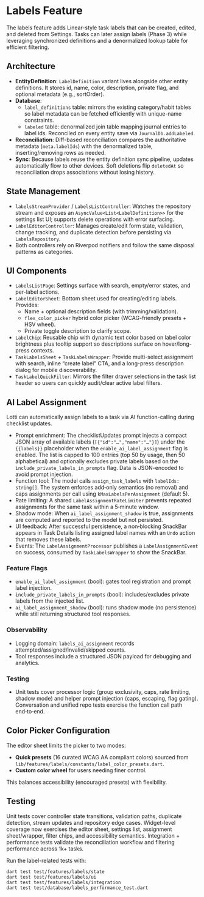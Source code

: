 # Labels Feature

The labels feature adds Linear-style task labels that can be created, edited, and deleted from
Settings. Tasks can later assign labels (Phase 3) while leveraging synchronized definitions and a
denormalized lookup table for efficient filtering.

## Architecture

- **EntityDefinition**: `LabelDefinition` variant lives alongside other entity definitions. It
  stores id, name, color, description, private flag, and optional metadata (e.g., sortOrder).
- **Database**:
  - `label_definitions` table: mirrors the existing category/habit tables so label metadata can be
    fetched efficiently with unique-name constraints.
  - `labeled` table: denormalized join table mapping journal entries to label ids. Reconciled on
    every entity save via `JournalDb.addLabeled`.
- **Reconciliation**: Diff-based reconciliation compares the authoritative metadata (`meta.labelIds`)
  with the denormalized table, inserting/removing rows as needed.
- **Sync**: Because labels reuse the entity definition sync pipeline, updates automatically flow to
  other devices. Soft deletions flip `deletedAt` so reconciliation drops associations without losing
  history.

## State Management

- `labelsStreamProvider` / `LabelsListController`: Watches the repository stream and exposes an
  `AsyncValue<List<LabelDefinition>>` for the settings list UI; supports delete operations with error
  surfacing.
- `LabelEditorController`: Manages create/edit form state, validation, change tracking, and
  duplicate detection before persisting via `LabelsRepository`.
- Both controllers rely on Riverpod notifiers and follow the same disposal patterns as categories.

## UI Components

- `LabelsListPage`: Settings surface with search, empty/error states, and per-label actions.
- `LabelEditorSheet`: Bottom sheet used for creating/editing labels. Provides:
  - Name + optional description fields (with trimming/validation).
  - `flex_color_picker` hybrid color picker (WCAG-friendly presets + HSV wheel).
  - Private toggle description to clarify scope.
- `LabelChip`: Reusable chip with dynamic text color based on label color brightness plus tooltip
  support so descriptions surface on hover/long-press contexts.
- `TaskLabelsSheet` + `TaskLabelsWrapper`: Provide multi-select assignment with search, inline
  “create label” CTA, and a long-press description dialog for mobile discoverability.
- `TaskLabelQuickFilter`: Mirrors the filter drawer selections in the task list header so users can
  quickly audit/clear active label filters.

## AI Label Assignment

Lotti can automatically assign labels to a task via AI function-calling during checklist updates.

- Prompt enrichment: The checklistUpdates prompt injects a compact JSON array of available labels
  (`[{"id":"…","name":"…"}]`) under the `{{labels}}` placeholder when the
  `enable_ai_label_assignment` flag is enabled. The list is capped to 100 entries (top 50 by usage,
  then 50 alphabetical) and optionally excludes private labels based on the
  `include_private_labels_in_prompts` flag. Data is JSON-encoded to avoid prompt injection.
- Function tool: The model calls `assign_task_labels` with `labelIds: string[]`. The system
  enforces add‑only semantics (no removal) and caps assignments per call using
  `kMaxLabelsPerAssignment` (default 5).
- Rate limiting: A shared `LabelAssignmentRateLimiter` prevents repeated assignments for the same
  task within a 5‑minute window.
- Shadow mode: When `ai_label_assignment_shadow` is true, assignments are computed and reported to
  the model but not persisted.
- UI feedback: After successful persistence, a non‑blocking SnackBar appears in Task Details listing
  assigned label names with an `Undo` action that removes these labels.
- Events: The `LabelAssignmentProcessor` publishes a `LabelAssignmentEvent` on success, consumed by
  `TaskLabelsWrapper` to show the SnackBar.

### Feature Flags

- `enable_ai_label_assignment` (bool): gates tool registration and prompt label injection.
- `include_private_labels_in_prompts` (bool): includes/excludes private labels from the injected list.
- `ai_label_assignment_shadow` (bool): runs shadow mode (no persistence) while still returning
  structured tool responses.

### Observability

- Logging domain: `labels_ai_assignment` records attempted/assigned/invalid/skipped counts.
- Tool responses include a structured JSON payload for debugging and analytics.

### Testing

- Unit tests cover processor logic (group exclusivity, caps, rate limiting, shadow mode) and helper
  prompt injection (caps, escaping, flag gating). Conversation and unified repo tests exercise the
  function call path end‑to‑end.

## Color Picker Configuration

The editor sheet limits the picker to two modes:

- **Quick presets** (16 curated WCAG AA compliant colors) sourced from
  `lib/features/labels/constants/label_color_presets.dart`.
- **Custom color wheel** for users needing finer control.

This balances accessibility (encouraged presets) with flexibility.

## Testing

Unit tests cover controller state transitions, validation paths, duplicate detection, stream updates
and repository edge cases. Widget-level coverage now exercises the editor sheet, settings list,
assignment sheet/wrapper, filter chips, and accessibility semantics. Integration + performance
tests validate the reconciliation workflow and filtering performance across 1k+ tasks.

Run the label-related tests with:

```
dart test test/features/labels/state
dart test test/features/labels/ui
dart test test/features/labels/integration
dart test test/database/labels_performance_test.dart
```
